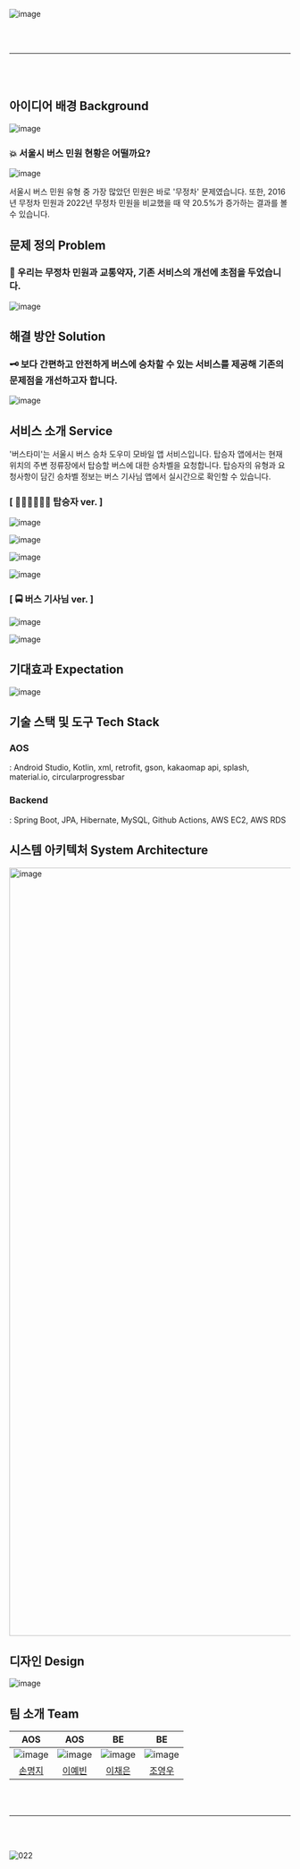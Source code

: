 ![image](https://github.com/BUS-TAM-E/.github/assets/84004751/a8ca16fa-c9e8-4990-b9d9-39932c399f76)

<br><br>

---

<br><br>

## 아이디어 배경 Background

![image](https://github.com/BUS-TAM-E/.github/assets/84004751/29005801-c011-42ad-a350-c11efa320d96)

### 💥 서울시 버스 민원 현황은 어떨까요?
![image](https://github.com/BUS-TAM-E/.github/assets/84004751/394384f1-9e60-4dfc-90f4-7e1e948ca929)

서울시 버스 민원 유형 중 가장 많았던 민원은 바로 '무정차' 문제였습니다. 또한, 2016년 무정차 민원과 2022년 무정차 민원을 비교했을 때 약 20.5%가 증가하는 결과를 볼 수 있습니다.

## 문제 정의 Problem

### 🚌 우리는 무정차 민원과 교통약자, 기존 서비스의 개선에 초점을 두었습니다.

![image](https://github.com/BUS-TAM-E/.github/assets/84004751/776f4154-e3a1-4663-8e5a-1130e7b8190a)

## 해결 방안 Solution

### 🗝️ 보다 간편하고 안전하게 버스에 승차할 수 있는 서비스를 제공해 기존의 문제점을 개선하고자 합니다.

![image](https://github.com/BUS-TAM-E/.github/assets/84004751/eb581ff5-54ea-4d0e-817d-420e36f67f94)

## 서비스 소개 Service

'버스타미'는 서울시 버스 승차 도우미 모바일 앱 서비스입니다. 탑승자 앱에서는 현재 위치의 주변 정류장에서 탑승할 버스에 대한 승차벨을 요청합니다. 탑승자의 유형과 요청사항이 담긴 승차벨 정보는 버스 기사님 앱에서 실시간으로 확인할 수 있습니다.

### [ 👩🏻‍💼🧑🏻‍💼 탑승자 ver. ]
![image](https://github.com/BUS-TAM-E/.github/assets/84004751/63fb7502-7211-475e-9460-2b7f010c6591)

![image](https://github.com/BUS-TAM-E/.github/assets/84004751/87c4448f-5cf1-4618-8e68-ba698c9a5829)

![image](https://github.com/BUS-TAM-E/.github/assets/84004751/4f782266-3213-4823-909c-b09d1c3a7f40)

![image](https://github.com/BUS-TAM-E/.github/assets/84004751/2a73ada5-17cd-4058-b5b2-de0ccbdcb792)

### [ 🚍 버스 기사님 ver. ]
![image](https://github.com/BUS-TAM-E/.github/assets/84004751/7664081a-01bd-4ed4-8003-ac3ad24f9e34)

![image](https://github.com/BUS-TAM-E/.github/assets/84004751/3de12802-2256-40cc-8594-d0c0be4d7ee7)

## 기대효과 Expectation

![image](https://github.com/BUS-TAM-E/.github/assets/84004751/c777f51b-57f0-45e5-85dd-fe1741b3d47b)

## 기술 스택 및 도구 Tech Stack

### AOS
: Android Studio, Kotlin, xml, retrofit, gson, kakaomap api, splash, material.io, circularprogressbar

### Backend
: Spring Boot, JPA, Hibernate, MySQL, Github Actions, AWS EC2, AWS RDS

## 시스템 아키텍처 System Architecture

<img width="1373" alt="image" src="https://github.com/BUS-TAM-E/.github/assets/84004751/9d4d857b-3b61-4365-8553-f358d9bb0b15">

## 디자인 Design

![image](https://github.com/BUS-TAM-E/.github/assets/84004751/8f41ba6b-e5d4-466c-a85d-02eb2da698e0)

## 팀 소개 Team

|AOS|AOS|BE|BE|
|:---:|:---:|:---:|:---:|
|![image](https://github.com/BUS-TAM-E/.github/assets/84004751/5fbbe3d5-239a-440e-959e-a9f6e01dc8bf)|![image](https://github.com/BUS-TAM-E/.github/assets/84004751/90a02d94-55cd-4565-a7ef-29dc8ce342ee)|![image](https://github.com/BUS-TAM-E/.github/assets/84004751/684b0c3e-1294-4466-bf00-a7e108e148c1)|![image](https://github.com/BUS-TAM-E/.github/assets/84004751/13287b08-1050-459b-93aa-d915c640504c)|
|<a href="https://github.com/m6z1">손명지</a>|<a href="https://github.com/leeyebeen-dev">이예빈</a>|<a href="https://github.com/ChaeAg">이채은</a>|<a href="https://github.com/Zero-woo">조영우</a>|


<br><br>

---

<br><br>

![022](https://github.com/BUS-TAM-E/.github/assets/84004751/98946635-154a-49f0-b2bb-2195b9093e43)
